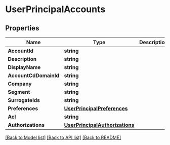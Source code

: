 # UserPrincipalAccounts

## Properties

Name | Type | Description | Notes
------------ | ------------- | ------------- | -------------
**AccountId** | **string** |  | [optional] 
**Description** | **string** |  | [optional] 
**DisplayName** | **string** |  | [optional] 
**AccountCdDomainId** | **string** |  | [optional] 
**Company** | **string** |  | [optional] 
**Segment** | **string** |  | [optional] 
**SurrogateIds** | **string** |  | [optional] 
**Preferences** | [**UserPrincipalPreferences**](UserPrincipal_preferences.md) |  | [optional] 
**Acl** | **string** |  | [optional] 
**Authorizations** | [**UserPrincipalAuthorizations**](UserPrincipal_authorizations.md) |  | [optional] 

[[Back to Model list]](../README.md#documentation-for-models) [[Back to API list]](../README.md#documentation-for-api-endpoints) [[Back to README]](../README.md)



